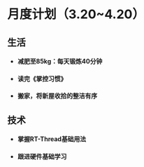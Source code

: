 # 月度计划（3.20~4.20）

## 生活

- #### 减肥至85kg：每天锻炼40分钟

- #### 读完《掌控习惯》

- #### 搬家，将新屋收拾的整洁有序

## 技术

- #### 掌握RT-Thread基础用法

- #### 跟进硬件基础学习

